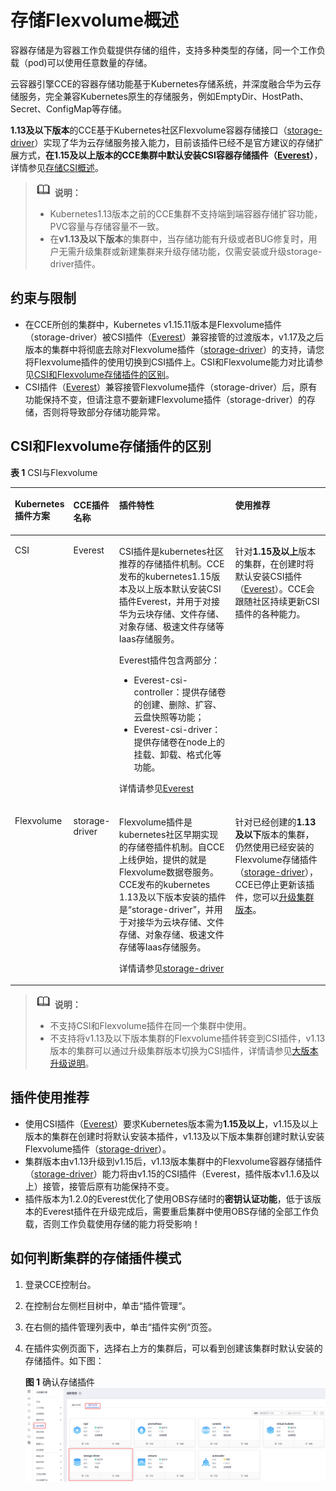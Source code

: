 # 存储Flexvolume概述<a name="cce_01_0306"></a>

容器存储是为容器工作负载提供存储的组件，支持多种类型的存储，同一个工作负载（pod\)可以使用任意数量的存储。

云容器引擎CCE的容器存储功能基于Kubernetes存储系统，并深度融合华为云存储服务，完全兼容Kubernetes原生的存储服务，例如EmptyDir、HostPath、Secret、ConfigMap等存储。

**1.13及以下版本**的CCE基于Kubernetes社区Flexvolume容器存储接口（[storage-driver](storage-driver（系统资源插件-必装）.md)）实现了华为云存储服务接入能力，目前该插件已经不是官方建议的存储扩展方式，**在1.15及以上版本的CCE集群中默认安装CSI容器存储插件（[Everest](Everest（系统资源插件-必装）.md)）**，详情参见[存储CSI概述](存储CSI概述.md)。

>![](public_sys-resources/icon-note.gif) **说明：** 
>-   Kubernetes1.13版本之前的CCE集群不支持端到端容器存储扩容功能，PVC容量与存储容量不一致。
>-   在**v1.13及以下版本**的集群中，当存储功能有升级或者BUG修复时，用户无需升级集群或新建集群来升级存储功能，仅需安装或升级storage-driver插件。

## 约束与限制<a name="section3993231122718"></a>

-   在CCE所创的集群中，Kubernetes v1.15.11版本是Flexvolume插件（storage-driver）被CSI插件（[Everest](Everest（系统资源插件-必装）.md)）兼容接管的过渡版本，v1.17及之后版本的集群中将彻底去除对Flexvolume插件（[storage-driver](storage-driver（系统资源插件-必装）.md)）的支持，请您将Flexvolume插件的使用切换到CSI插件上。CSI和Flexvolume能力对比请参见[CSI和Flexvolume存储插件的区别](#section86752053123513)。
-   CSI插件（[Everest](Everest（系统资源插件-必装）.md)）兼容接管Flexvolume插件（storage-driver）后，原有功能保持不变，但请注意不要新建Flexvolume插件（storage-driver）的存储，否则将导致部分存储功能异常。

## CSI和Flexvolume存储插件的区别<a name="section86752053123513"></a>

**表 1**  CSI与Flexvolume

<a name="cce_01_0042_table9704165418310"></a>
<table><thead align="left"><tr id="cce_01_0042_row1757135413114"><th class="cellrowborder" valign="top" width="16.520000000000003%" id="mcps1.2.5.1.1"><p id="cce_01_0042_p177571954173119"><a name="cce_01_0042_p177571954173119"></a><a name="cce_01_0042_p177571954173119"></a>Kubernetes插件方案</p>
</th>
<th class="cellrowborder" valign="top" width="13.450000000000001%" id="mcps1.2.5.1.2"><p id="cce_01_0042_p105501460334"><a name="cce_01_0042_p105501460334"></a><a name="cce_01_0042_p105501460334"></a>CCE插件名称</p>
</th>
<th class="cellrowborder" valign="top" width="38.57%" id="mcps1.2.5.1.3"><p id="cce_01_0042_p575715443110"><a name="cce_01_0042_p575715443110"></a><a name="cce_01_0042_p575715443110"></a>插件特性</p>
</th>
<th class="cellrowborder" valign="top" width="31.46%" id="mcps1.2.5.1.4"><p id="cce_01_0042_p97571054183119"><a name="cce_01_0042_p97571054183119"></a><a name="cce_01_0042_p97571054183119"></a>使用推荐</p>
</th>
</tr>
</thead>
<tbody><tr id="cce_01_0042_row5119842113215"><td class="cellrowborder" valign="top" width="16.520000000000003%" headers="mcps1.2.5.1.1 "><p id="cce_01_0042_p97574546316"><a name="cce_01_0042_p97574546316"></a><a name="cce_01_0042_p97574546316"></a><span>CSI</span></p>
</td>
<td class="cellrowborder" valign="top" width="13.450000000000001%" headers="mcps1.2.5.1.2 "><p id="cce_01_0042_p0550106143311"><a name="cce_01_0042_p0550106143311"></a><a name="cce_01_0042_p0550106143311"></a>Everest</p>
</td>
<td class="cellrowborder" valign="top" width="38.57%" headers="mcps1.2.5.1.3 "><p id="cce_01_0042_p137578549318"><a name="cce_01_0042_p137578549318"></a><a name="cce_01_0042_p137578549318"></a><span>CSI</span><span>插件是</span><span>kubernetes</span><span>社区推荐的存储插件机制。</span><span>CCE</span><span>发布的</span><span>kubernetes1.15</span><span>版本及以上版本默认安装</span><span>CSI</span><span>插件</span><span>Everest</span><span>，并用于对接华为云块存储、文件存储、对象存储、极速文件存储等</span><span>Iaas</span><span>存储服务。</span></p>
<p id="cce_01_0042_p11757754123115"><a name="cce_01_0042_p11757754123115"></a><a name="cce_01_0042_p11757754123115"></a><span>Everest</span><span>插件包含两部分：</span></p>
<a name="cce_01_0042_ul6619114334611"></a><a name="cce_01_0042_ul6619114334611"></a><ul id="cce_01_0042_ul6619114334611"><li><span>Everest-</span><span>csi</span><span>-controller</span><span>：提供存储卷的创建、删除、扩容、云盘快照等功能；</span></li><li><span>Everest-</span><span>csi</span><span>-driver</span><span>：提供存储卷在</span><span>node</span><span>上的挂载、卸载、格式化等功能。</span></li></ul>
<p id="cce_01_0042_p1387091118582"><a name="cce_01_0042_p1387091118582"></a><a name="cce_01_0042_p1387091118582"></a>详情请参见<a href="Everest（系统资源插件-必装）.md">Everest</a></p>
</td>
<td class="cellrowborder" valign="top" width="31.46%" headers="mcps1.2.5.1.4 "><p id="cce_01_0042_p516783510588"><a name="cce_01_0042_p516783510588"></a><a name="cce_01_0042_p516783510588"></a>针对<strong id="cce_01_0042_b6889332175813"><a name="cce_01_0042_b6889332175813"></a><a name="cce_01_0042_b6889332175813"></a>1.15及以上</strong>版本的集群，在创建时将默认安装CSI插件（<a href="Everest（系统资源插件-必装）.md">Everest</a>）。CCE会跟随社区持续更新CSI插件的各种能力。</p>
</td>
</tr>
<tr id="cce_01_0042_row4757195473110"><td class="cellrowborder" valign="top" width="16.520000000000003%" headers="mcps1.2.5.1.1 "><p id="cce_01_0042_p1175710548316"><a name="cce_01_0042_p1175710548316"></a><a name="cce_01_0042_p1175710548316"></a><span>Flexvolume</span></p>
</td>
<td class="cellrowborder" valign="top" width="13.450000000000001%" headers="mcps1.2.5.1.2 "><p id="cce_01_0042_p45508612335"><a name="cce_01_0042_p45508612335"></a><a name="cce_01_0042_p45508612335"></a>storage-driver</p>
</td>
<td class="cellrowborder" valign="top" width="38.57%" headers="mcps1.2.5.1.3 "><p id="cce_01_0042_p19757145483115"><a name="cce_01_0042_p19757145483115"></a><a name="cce_01_0042_p19757145483115"></a><span>Flexvolume</span><span>插件是</span><span>kubernetes</span><span>社区早期实现的存储卷插件机制。自</span><span>CCE</span><span>上线伊始，提供的就是</span><span>Flexvolume</span><span>数据卷服务。</span><span>CCE</span><span>发布的</span><span>kubernetes</span><span> 1.13</span><span>及以下版本安装的插件是“</span><span>storage-driver</span><span>”，并用于对接华为云块存储、文件存储、对象存储、极速文件存储等</span><span>Iaas</span><span>存储服务。</span></p>
<p id="cce_01_0042_p16757654153113"><a name="cce_01_0042_p16757654153113"></a><a name="cce_01_0042_p16757654153113"></a>详情请参见<a href="storage-driver（系统资源插件-必装）.md">storage-driver</a></p>
</td>
<td class="cellrowborder" valign="top" width="31.46%" headers="mcps1.2.5.1.4 "><p id="cce_01_0042_p18569134265811"><a name="cce_01_0042_p18569134265811"></a><a name="cce_01_0042_p18569134265811"></a>针对已经创建的<strong id="cce_01_0042_b149171340145819"><a name="cce_01_0042_b149171340145819"></a><a name="cce_01_0042_b149171340145819"></a>1.13及以下</strong>版本的集群，仍然使用已经安装的Flexvolume存储插件（<a href="storage-driver（系统资源插件-必装）.md">storage-driver</a>），CCE已停止更新该插件，您可以<a href="升级集群（1-13及以下版本）.md">升级集群版本</a>。</p>
</td>
</tr>
</tbody>
</table>

>![](public_sys-resources/icon-note.gif) **说明：** 
>-   不支持CSI和Flexvolume插件在同一个集群中使用。
>-   不支持将v1.13及以下版本集群的Flexvolume插件转变到CSI插件，v1.13版本的集群可以通过升级集群版本切换为CSI插件，详情请参见[大版本升级说明](集群升级概述.md#section16738338445)。

## 插件使用推荐<a name="section8895112716599"></a>

-   使用CSI插件（[Everest](Everest（系统资源插件-必装）.md)）要求Kubernetes版本需为**1.15及以上**，v1.15及以上版本的集群在创建时将默认安装本插件，v1.13及以下版本集群创建时默认安装Flexvolume插件（[storage-driver](storage-driver（系统资源插件-必装）.md)）。
-   集群版本由v1.13升级到v1.15后，v1.13版本集群中的Flexvolume容器存储插件（[storage-driver](storage-driver（系统资源插件-必装）.md)）能力将由v1.15的CSI插件（Everest，插件版本v1.1.6及以上）接管，接管后原有功能保持不变。
-   插件版本为1.2.0的Everest优化了使用OBS存储时的**密钥认证功能**，低于该版本的Everest插件在升级完成后，需要重启集群中使用OBS存储的全部工作负载，否则工作负载使用存储的能力将受影响！

## 如何判断集群的存储插件模式<a name="section366174392017"></a>

1.  登录CCE控制台。
2.  在控制台左侧栏目树中，单击“插件管理“。
3.  在右侧的插件管理列表中，单击“插件实例“页签。
4.  在插件实例页面下，选择右上方的集群后，可以看到创建该集群时默认安装的存储插件。如下图：

    **图 1**  确认存储插件<a name="fig18171214131016"></a>  
    ![](figures/确认存储插件-28.png "确认存储插件-28")


